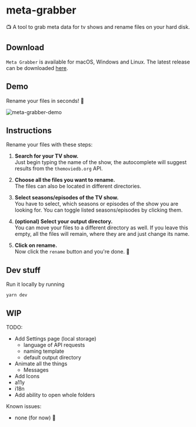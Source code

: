 # meta-grabber

📺 A tool to grab meta data for tv shows and rename files on your hard disk.

## Download

`Meta Grabber` is available for macOS, Windows and Linux.
The latest release can be downloaded [here](https://github.com/andreaswilli/meta-grabber/releases/latest).

## Demo
Rename your files in seconds! 🚀

![meta-grabber-demo](https://user-images.githubusercontent.com/17298270/45350375-ed4fbf00-b5b3-11e8-8cc2-a59e157a7205.gif)

## Instructions
Rename your files with these steps:

1. **Search for your TV show.**  
   Just begin typing the name of the show, the autocomplete will suggest results from the `themoviedb.org` API.
   
1. **Choose all the files you want to rename.**  
   The files can also be located in different directories.
   
1. **Select seasons/episodes of the TV show.**  
   You have to select, which seasons or episodes of the show you are looking for. You can toggle listed seasons/episodes by clicking them.
   
1. **(optional) Select your output directory.**  
   You can move your files to a different directory as well. If you leave this empty, all the files will remain, where they are and just change its name.
   
1. **Click on rename.**  
   Now click the `rename` button and you're done. 🎉

## Dev stuff
Run it locally by running
```
yarn dev
```

## WIP
TODO:
* Add Settings page (local storage)
  * language of API requests
  * naming template
  * default output directory
* Animate all the things
  * Messages
* Add Icons
* a11y
* i18n
* Add ability to open whole folders

Known issues:
* none (for now) 🎉
